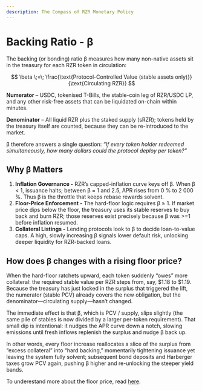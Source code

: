 ```yaml
---
description: The Compass of RZR Monetary Policy
---
```


# Backing Ratio - β

The backing (or bonding) ratio β measures how many non-native assets sit in the treasury for each RZR token in circulation:

$$
\beta \;=\; \frac{\text{Protocol-Controlled Value (stable assets only)}}{\text{Circulating RZR}}
$$

**Numerator** – USDC, tokenised T-Bills, the stable-coin leg of RZR/USDC LP, and any other risk-free assets that can be liquidated on-chain within minutes.

**Denominator** – All liquid RZR plus the staked supply (sRZR); tokens held by the treasury itself are counted, because they can be re-introduced to the market.

β therefore answers a single question: _“If every token holder redeemed simultaneously, how many dollars could the protocol deploy per token?”_

## Why β Matters

1. **Inflation Governance -** RZR’s capped-inflation curve keys off β. When β < 1, issuance halts; between β = 1 and 2.5, APR rises from 0 % to 2 000 %. Thus β is the throttle that keeps rebase rewards solvent.
2. **Floor-Price Enforcement -** The hard-floor logic requires β ≥ 1. If market price dips below the floor, the treasury uses its stable reserves to buy back and burn RZR; those reserves exist precisely because β was >=1 before inflation resumed.
3. **Collateral Listings -** Lending protocols look to β to decide loan-to-value caps. A high, slowly increasing β signals lower default risk, unlocking deeper liquidity for RZR-backed loans.

## How does β changes with a rising floor price?

When the hard-floor ratchets upward, each token suddenly “owes” more collateral: the required stable value per RZR steps from, say, $1.18 to $1.19. Because the treasury has just locked in the surplus that triggered the lift, the numerator (stable PCV) already covers the new obligation, but the denominator—circulating supply—hasn’t changed.

The immediate effect is that β, which is PCV / supply, slips slightly (the same pile of stables is now divided by a larger per-token requirement). That small dip is intentional: it nudges the APR curve down a notch, slowing emissions until fresh inflows replenish the surplus and nudge β back up.

In other words, every floor increase reallocates a slice of the surplus from “excess collateral” into “hard backing,” momentarily tightening issuance yet leaving the system fully solvent; subsequent bond deposits and Harberger taxes grow PCV again, pushing β higher and re-unlocking the steeper yield bands.

To underestand more about the floor price, read [here](price-hard-floor.md).
